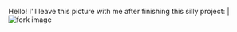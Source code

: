 Hello! I'll leave this picture with me after finishing this silly project: 
|![fork image](https://preview.redd.it/3abptfky3bi41.png?auto=webp&s=3b2ef99733d2452b44c663b18461d0d8d8ec1e7b)
